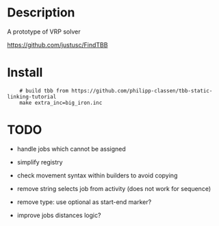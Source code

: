 # Description

A prototype of VRP solver


https://github.com/justusc/FindTBB

# Install

        # build tbb from https://github.com/philipp-classen/tbb-static-linking-tutorial
        make extra_inc=big_iron.inc


# TODO

 * handle jobs which cannot be assigned
 * simplify registry
 * check movement syntax within builders to avoid copying

 * remove string selects job from activity (does not work for sequence)
 * remove type: use optional as start-end marker?


 * improve jobs distances logic?
